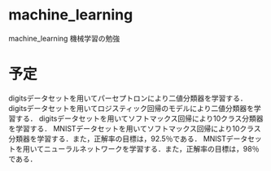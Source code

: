 # machine_learning
machine_learning
機械学習の勉強

# 予定

digitsデータセットを用いてパーセプトロンにより二値分類器を学習する．
digitsデータセットを用いてロジスティック回帰のモデルにより二値分類器を学習する．
digitsデータセットを用いてソフトマックス回帰により10クラス分類器を学習する．
MNISTデータセットを用いてソフトマックス回帰により10クラス分類器を学習する．また，正解率の目標は，92.5％である．
MNISTデータセットを用いてニューラルネットワークを学習する．また，正解率の目標は，98％である．
